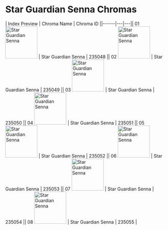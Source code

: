# Star Guardian Senna Chromas

| Index  Preview | Chroma Name | Chroma ID ||------|---|---|| 01  <img src='https://raw.communitydragon.org/latest/plugins/rcp-be-lol-game-data/global/default/v1/champion-chroma-images/235/235048.png' alt='Star Guardian Senna' width='100'> | Star Guardian Senna | 235048 || 02  <img src='https://raw.communitydragon.org/latest/plugins/rcp-be-lol-game-data/global/default/v1/champion-chroma-images/235/235049.png' alt='Star Guardian Senna' width='100'> | Star Guardian Senna | 235049 || 03  <img src='https://raw.communitydragon.org/latest/plugins/rcp-be-lol-game-data/global/default/v1/champion-chroma-images/235/235050.png' alt='Star Guardian Senna' width='100'> | Star Guardian Senna | 235050 || 04  <img src='https://raw.communitydragon.org/latest/plugins/rcp-be-lol-game-data/global/default/v1/champion-chroma-images/235/235051.png' alt='Star Guardian Senna' width='100'> | Star Guardian Senna | 235051 || 05  <img src='https://raw.communitydragon.org/latest/plugins/rcp-be-lol-game-data/global/default/v1/champion-chroma-images/235/235052.png' alt='Star Guardian Senna' width='100'> | Star Guardian Senna | 235052 || 06  <img src='https://raw.communitydragon.org/latest/plugins/rcp-be-lol-game-data/global/default/v1/champion-chroma-images/235/235053.png' alt='Star Guardian Senna' width='100'> | Star Guardian Senna | 235053 || 07  <img src='https://raw.communitydragon.org/latest/plugins/rcp-be-lol-game-data/global/default/v1/champion-chroma-images/235/235054.png' alt='Star Guardian Senna' width='100'> | Star Guardian Senna | 235054 || 08  <img src='https://raw.communitydragon.org/latest/plugins/rcp-be-lol-game-data/global/default/v1/champion-chroma-images/235/235055.png' alt='Star Guardian Senna' width='100'> | Star Guardian Senna | 235055 |